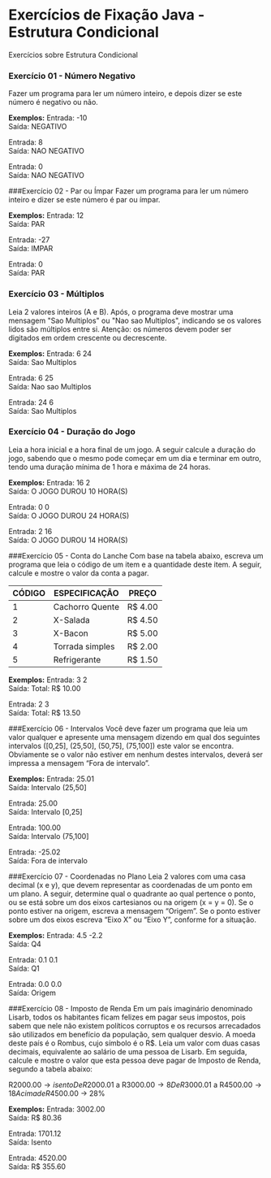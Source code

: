 # Exercícios de Fixação Java - Estrutura Condicional

Exercícios sobre Estrutura Condicional

###  Exercício 01 - Número Negativo
Fazer um programa para ler um número inteiro, e depois dizer se este número é negativo ou não.

**Exemplos:**
Entrada: -10  
Saída: NEGATIVO

Entrada: 8  
Saída: NAO NEGATIVO

Entrada: 0  
Saída: NAO NEGATIVO

###Exercício 02 - Par ou Ímpar
Fazer um programa para ler um número inteiro e dizer se este número é par ou ímpar.

**Exemplos:**
Entrada: 12  
Saída: PAR

Entrada: -27  
Saída: IMPAR

Entrada: 0  
Saída: PAR

### Exercício 03 - Múltiplos
Leia 2 valores inteiros (A e B). Após, o programa deve mostrar uma mensagem "Sao Multiplos" ou "Nao sao Multiplos", indicando se os valores lidos são múltiplos entre si. Atenção: os números devem poder ser digitados em ordem crescente ou decrescente.

**Exemplos:**
Entrada: 6 24  
Saída: Sao Multiplos

Entrada: 6 25  
Saída: Nao sao Multiplos

Entrada: 24 6  
Saída: Sao Multiplos

### Exercício 04 - Duração do Jogo
Leia a hora inicial e a hora final de um jogo. A seguir calcule a duração do jogo, sabendo que o mesmo pode começar em um dia e terminar em outro, tendo uma duração mínima de 1 hora e máxima de 24 horas.

**Exemplos:**
Entrada: 16 2  
Saída: O JOGO DUROU 10 HORA(S)

Entrada: 0 0  
Saída: O JOGO DUROU 24 HORA(S)

Entrada: 2 16  
Saída: O JOGO DUROU 14 HORA(S)

###Exercício 05 - Conta do Lanche
Com base na tabela abaixo, escreva um programa que leia o código de um item e a quantidade deste item. A seguir, calcule e mostre o valor da conta a pagar.

CÓDIGO | ESPECIFICAÇÃO       | PREÇO
-------|----------------------|--------
1      | Cachorro Quente      | R$ 4.00
2      | X-Salada             | R$ 4.50
3      | X-Bacon              | R$ 5.00
4      | Torrada simples      | R$ 2.00
5      | Refrigerante         | R$ 1.50

**Exemplos:**
Entrada: 3 2  
Saída: Total: R$ 10.00

Entrada: 2 3  
Saída: Total: R$ 13.50

###Exercício 06 - Intervalos
Você deve fazer um programa que leia um valor qualquer e apresente uma mensagem dizendo em qual dos seguintes intervalos ([0,25], (25,50], (50,75], (75,100]) este valor se encontra. Obviamente se o valor não estiver em nenhum destes intervalos, deverá ser impressa a mensagem “Fora de intervalo”.

**Exemplos:**
Entrada: 25.01  
Saída: Intervalo (25,50]

Entrada: 25.00  
Saída: Intervalo [0,25]

Entrada: 100.00  
Saída: Intervalo (75,100]

Entrada: -25.02  
Saída: Fora de intervalo

###Exercício 07 - Coordenadas no Plano
Leia 2 valores com uma casa decimal (x e y), que devem representar as coordenadas de um ponto em um plano. A seguir, determine qual o quadrante ao qual pertence o ponto, ou se está sobre um dos eixos cartesianos ou na origem (x = y = 0). Se o ponto estiver na origem, escreva a mensagem “Origem”. Se o ponto estiver sobre um dos eixos escreva “Eixo X” ou “Eixo Y”, conforme for a situação.

**Exemplos:**
Entrada: 4.5 -2.2  
Saída: Q4

Entrada: 0.1 0.1  
Saída: Q1

Entrada: 0.0 0.0  
Saída: Origem

###Exercício 08 - Imposto de Renda
Em um país imaginário denominado Lisarb, todos os habitantes ficam felizes em pagar seus impostos, pois sabem que nele não existem políticos corruptos e os recursos arrecadados são utilizados em benefício da população, sem qualquer desvio. A moeda deste país é o Rombus, cujo símbolo é o R$. 
Leia um valor com duas casas decimais, equivalente ao salário de uma pessoa de Lisarb. Em seguida, calcule e mostre o valor que esta pessoa deve pagar de Imposto de Renda, segundo a tabela abaixo:

R$2000.00 → isento
De R$2000.01 a R$3000.00 → 8% 
De R$3000.01 a R$4500.00 → 18%
Acima de R$4500.00 → 28%

**Exemplos:**
Entrada: 3002.00  
Saída: R$ 80.36

Entrada: 1701.12  
Saída: Isento

Entrada: 4520.00  
Saída: R$ 355.60